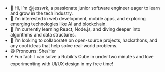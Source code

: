 - 👋 Hi, I’m @jessvrk, a passionate junior software engineer eager to learn and grow in the tech industry.
- 👀 I’m interested in web development, mobile apps, and exploring emerging technologies like AI and blockchain.
- 🌱 I’m currently learning React, Node.js, and diving deeper into algorithms and data structures.
- 💞️ I’m looking to collaborate on open-source projects, hackathons, and any cool ideas that help solve real-world problems.
- 😄 Pronouns: She/Her
- ⚡ Fun fact: I can solve a Rubik's Cube in under two minutes and love experimenting with UI/UX design in my free time!

<!---
jessvrk/jessvrk is a ✨ special ✨ repository because its `README.md` (this file) appears on your GitHub profile.
You can click the Preview link to take a look at your changes.
--->
